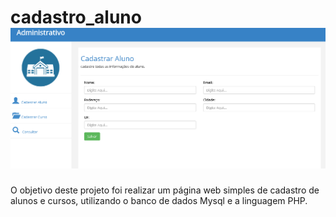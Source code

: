 # cadastro_aluno![Alt text](c_novo_aluno.png?raw=true "c_novo_aluno.png")
O objetivo deste projeto foi realizar um página web simples de cadastro de alunos e cursos, utilizando o banco de dados Mysql e a linguagem PHP.



